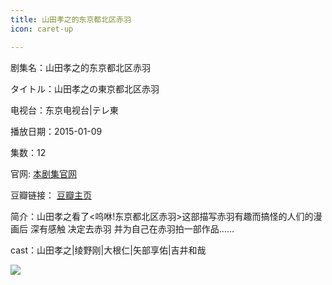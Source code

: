 ```yaml
---
title: 山田孝之的东京都北区赤羽
icon: caret-up

---
```


剧集名：山田孝之的东京都北区赤羽

タイトル：山田孝之の東京都北区赤羽

电视台：东京电视台|テレ東

播放日期：2015-01-09

集数：12

官网: [本剧集官网](https://www.tv-tokyo.co.jp/akabane/)

豆瓣链接： [豆瓣主页](https://movie.douban.com/subject/26274134/)

简介：山田孝之看了<呜咻!东京都北区赤羽>这部描写赤羽有趣而搞怪的人们的漫画后 深有感触 决定去赤羽 并为自己在赤羽拍一部作品…… ​​​

cast：山田孝之|绫野刚|大根仁|矢部享佑|吉井和哉

![](https://listpic.tsgsanjiao.com/2015/2015stxzddjd.jpg)